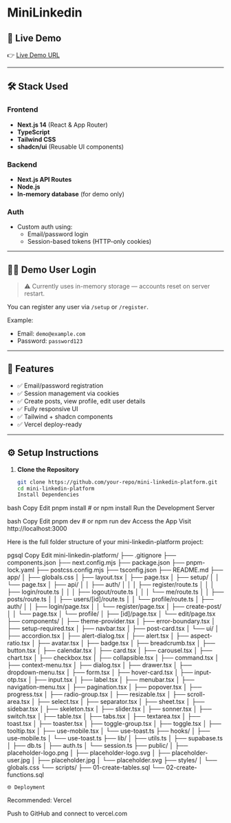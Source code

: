 # MiniLinkedin


## 🚀 Live Demo

👉 [Live Demo URL](https://preview-mini-linkedin-clone-kzmq8rk4ozytvyb981u7.vusercontent.net/auth/login)  


---

## 🛠️ Stack Used

### Frontend
- **Next.js 14** (React & App Router)
- **TypeScript**
- **Tailwind CSS**
- **shadcn/ui** (Reusable UI components)

### Backend
- **Next.js API Routes**
- **Node.js**
- **In-memory database** (for demo only)
### Auth
- Custom auth using:
  - Email/password login
  - Session-based tokens (HTTP-only cookies)

---

## 🧑‍💻 Demo User Login

> ⚠️ Currently uses in-memory storage — accounts reset on server restart.

You can register any user via `/setup` or `/register`.

Example:
- Email: `demo@example.com`
- Password: `password123`

---

## 🧰 Features

- ✅ Email/password registration
- ✅ Session management via cookies
- ✅ Create posts, view profile, edit user details
- ✅ Fully responsive UI
- ✅ Tailwind + shadcn components
- ✅ Vercel deploy-ready

---

## ⚙️ Setup Instructions

1. **Clone the Repository**
   ```bash
   git clone https://github.com/your-repo/mini-linkedin-platform.git
   cd mini-linkedin-platform
   Install Dependencies

bash
Copy
Edit
pnpm install  # or npm install
Run the Development Server

bash
Copy
Edit
pnpm dev  # or npm run dev
Access the App
Visit http://localhost:3000

Here is the full folder structure of your mini-linkedin-platform project:

pgsql
Copy
Edit
mini-linkedin-platform/
├── .gitignore
├── components.json
├── next.config.mjs
├── package.json
├── pnpm-lock.yaml
├── postcss.config.mjs
├── tsconfig.json
├── README.md
├── app/
│   ├── globals.css
│   ├── layout.tsx
│   ├── page.tsx
│   ├── setup/
│   │   └── page.tsx
│   ├── api/
│   │   ├── auth/
│   │   │   ├── register/route.ts
│   │   │   ├── login/route.ts
│   │   │   ├── logout/route.ts
│   │   │   └── me/route.ts
│   │   ├── posts/route.ts
│   │   ├── users/[id]/route.ts
│   │   └── profile/route.ts
│   ├── auth/
│   │   ├── login/page.tsx
│   │   └── register/page.tsx
│   ├── create-post/
│   │   └── page.tsx
│   └── profile/
│       ├── [id]/page.tsx
│       └── edit/page.tsx
├── components/
│   ├── theme-provider.tsx
│   ├── error-boundary.tsx
│   ├── setup-required.tsx
│   ├── navbar.tsx
│   ├── post-card.tsx
│   └── ui/
│       ├── accordion.tsx
│       ├── alert-dialog.tsx
│       ├── alert.tsx
│       ├── aspect-ratio.tsx
│       ├── avatar.tsx
│       ├── badge.tsx
│       ├── breadcrumb.tsx
│       ├── button.tsx
│       ├── calendar.tsx
│       ├── card.tsx
│       ├── carousel.tsx
│       ├── chart.tsx
│       ├── checkbox.tsx
│       ├── collapsible.tsx
│       ├── command.tsx
│       ├── context-menu.tsx
│       ├── dialog.tsx
│       ├── drawer.tsx
│       ├── dropdown-menu.tsx
│       ├── form.tsx
│       ├── hover-card.tsx
│       ├── input-otp.tsx
│       ├── input.tsx
│       ├── label.tsx
│       ├── menubar.tsx
│       ├── navigation-menu.tsx
│       ├── pagination.tsx
│       ├── popover.tsx
│       ├── progress.tsx
│       ├── radio-group.tsx
│       ├── resizable.tsx
│       ├── scroll-area.tsx
│       ├── select.tsx
│       ├── separator.tsx
│       ├── sheet.tsx
│       ├── sidebar.tsx
│       ├── skeleton.tsx
│       ├── slider.tsx
│       ├── sonner.tsx
│       ├── switch.tsx
│       ├── table.tsx
│       ├── tabs.tsx
│       ├── textarea.tsx
│       ├── toast.tsx
│       ├── toaster.tsx
│       ├── toggle-group.tsx
│       ├── toggle.tsx
│       ├── tooltip.tsx
│       ├── use-mobile.tsx
│       └── use-toast.ts
├── hooks/
│   ├── use-mobile.ts
│   └── use-toast.ts
├── lib/
│   ├── utils.ts
│   ├── supabase.ts
│   ├── db.ts
│   ├── auth.ts
│   └── session.ts
├── public/
│   ├── placeholder-logo.png
│   ├── placeholder-logo.svg
│   ├── placeholder-user.jpg
│   ├── placeholder.jpg
│   └── placeholder.svg
├── styles/
│   └── globals.css
└── scripts/
    ├── 01-create-tables.sql
    └── 02-create-functions.sql

    🌐 Deployment
Recommended: Vercel

Push to GitHub and connect to vercel.com

